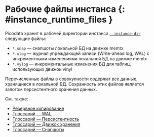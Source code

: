 # Рабочие файлы инстанса {: #instance_runtime_files }

Picodata хранит в рабочей директории инстанса [`--instance-dir`] следующие
файлы:

- `*.snap` — снапшоты локальной БД на движке memtx
- `*.xlog` — журнал упреждающей записи (Write-ahead log, WAL) c
  инкрементными изменениями локальной БД на движке memtx
- `*.vylog` — инкрементальные изменения БД для таблиц, использующих
  движок vinyl

Перечисленные файлы в совокупности содержат все данные, хранящиеся в
локальной БД. Сохранность этих файлов является залогом персистентного
хранения данных.

[`--instance-dir`]: ../reference/cli.md#run_instance_dir

См. также:

- [Резервное копирование](../tutorial/backup.md)
- [Глоссарий — WAL](../overview/glossary.md#wal)
- [Глоссарий — Персистентность](../overview/glossary.md#persistence)
- [Глоссарий — Движок хранения](../overview/glossary.md#db_engine)
- [Глоссарий — Снапшоты](../overview/glossary.md#snapshot)
